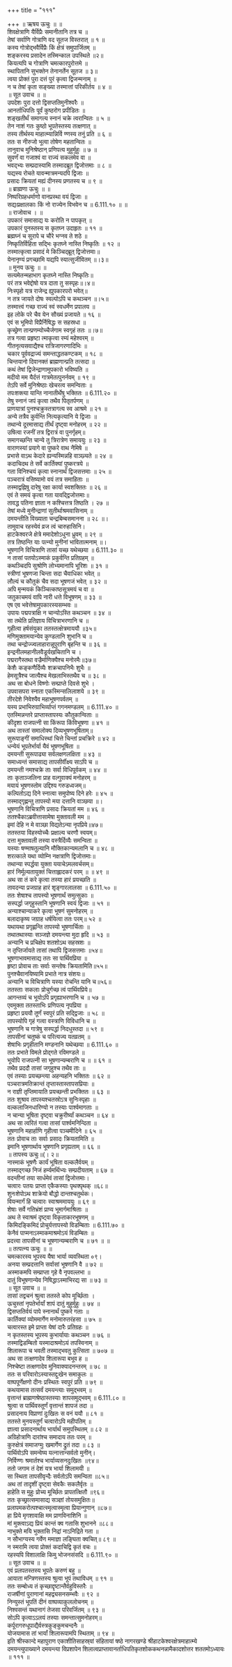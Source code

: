 +++
title = "१११"

+++
॥ ऋषय ऊचुः ॥ ॥  
शिवक्षेत्राणि यैर्विप्रैः समानीतानि तत्र च ॥  
तेषां सर्वाणि गोत्राणि वद सूतज विस्तरात् ॥ १ ॥  
कस्य गोत्रोद्भवैर्विप्रैः किं क्षेत्रं समुपार्जितम् ॥  
शङ्करस्य प्रसादेन तस्मिन्काल उपस्थिते ॥२॥  
कियत्यपि च गोत्राणि चमत्कारपुरोत्तमे ॥  
स्थापितानि सुभक्तेन तेनानर्तेन सूतज ॥ ३॥  
त्वया प्रोक्तं पुरा दत्तं पुरं कृत्वा द्विजन्मनाम् ॥  
न च तेषां कृता सङ्ख्या तस्मात्तां परिकीर्तय ॥ ४ ॥  
॥ सूत उवाच ॥ ॥  
उपदेशः पुरा दत्तो द्विसप्ततिमुनीश्वरैः ॥  
आनर्ताधिपतिः पूर्वं कुष्ठरोग प्रपीडितः ॥  
शङ्खतीर्थं समागत्य स्नानं चक्रे त्वरान्वितः ॥ ५ ॥  
तेन नाशं गतः कुष्ठो भूपतेस्तस्य तत्क्षणात् ॥  
तस्य तीर्थस्य माहात्म्यान्निर्वि ण्णस्य तनुं प्रति ॥ ६ ॥  
ततः स नीरुजो भूत्वा तोषेण महतान्वितः ॥  
तानुवाच मुनिश्रेष्ठान् प्रणिपत्य मुहुर्मुहुः ॥ ७ ॥  
सुवर्णं वा गजाश्वं वा राज्यं सकलमेव वा ॥  
भवद्भ्यः सम्प्रदास्यामि तस्मादब्रूत द्विजोत्तमाः ॥ ८ ॥  
यद्यस्य रोचते यावन्मात्रमन्यदपि द्विजाः ॥  
प्रसादः क्रियतां मह्यं दीनस्य प्रणतस्य च ॥ ९ ॥  
॥ ब्राह्मणा ऊचुः ॥ ॥  
निष्परिग्रहधर्माणो वानप्रस्था वयं द्विजाः ॥  
सद्यःप्रक्षालकाः किं नो राज्येन विभवेन च ॥ 6.111.१० ॥ ॥  
॥ राजोवाच । ॥  
उपकारं समासाद्य यः करोति न पापकृत् ॥  
उपकारं पुनस्तस्य स कृतघ्न उदाहृतः ॥ ११ ॥  
ब्रह्मघ्नं च सुरापे च चौरे भग्नव ते शठे ॥  
निष्कृतिर्विहिता सद्भिः कृतघ्ने नास्ति निष्कृतिः ॥ १२ ॥  
तस्मात्कृत्वा प्रसादं मे किञ्चिद्ब्रूत् द्विजोत्तमाः॥  
येनानृण्यं प्रगच्छामि यद्यपि स्यात्सुजीवितम् ॥।३॥  
॥ मुनय ऊचुः ॥ ॥  
सत्यमेतन्महाभाग कृतघ्ने नास्ति निष्कृतिः॥  
परं तत्र भवेद्दोषो यत्र दाता तु सस्पृहः॥।४॥  
निःस्पृहो यत्र राजेन्द्र ह्युपकारपरो भवेत्॥  
न तत्र जायते दोषः स्वल्पोऽपि च कथञ्चन ॥।५॥  
तस्मात्त्वं गच्छ राज्यं स्वं स्वधर्मेण प्रपालय ॥  
इह लोके परे चैव येन सौख्यं प्रजायते ॥ १६ ॥  
एवं स भूमिपो विप्रैर्निषिद्धः स सहस्रधा ॥  
कृच्छ्रेण तान्प्रणम्योच्चैर्जगाम स्वगृहं ततः ॥।७॥  
तत्र गत्वा प्रहृष्टा त्माकृत्वा रम्यं महेश्वरम् ॥  
गीतनृत्यसवाद्यैश्च रात्रिजागरणादिभिः ॥  
चकार पूर्ववद्राज्यं समन्ताद्धतकण्टकम् ॥ १८ ॥  
चिन्तयानो दिवानक्तं ब्राह्मणान्प्रति तत्सदा ॥  
कथं तेषां द्विजेन्द्राणामुपकारो भविष्यति ॥  
मदीयो मम यैर्दत्तं गात्रमेतत्पुनर्नवम् ॥ १९ ॥  
तेऽपि सर्वे मुनिश्रेष्ठाः खेचरत्व समन्विताः ॥  
तपःशक्त्या यान्ति नानातीर्थेषु भक्तितः ॥ 6.111.२० ॥  
तेषु स्नानं जपं कृत्वा तथैव पितृतर्पणम् ॥  
प्राणयात्रां पुनश्चक्रुस्तत्रागत्य स्व आश्रमे ॥ २१ ॥  
अन्ये तत्रैव कुर्वन्ति नित्यकृत्यानि ये द्विजाः ॥  
तथान्ये दूरमासाद्य तीर्थं दृष्ट्वा मनोहरम् ॥ २२ ॥  
उषित्वा रजनीं तत्र द्विरात्रं वा पुनर्गृहम्॥  
समागच्छन्ति चान्ये तु त्रिरात्रेण समाययुः ॥ २३ ॥  
वाराणस्यां प्रयागे वा पुष्करे वाथ नैमिषे ॥  
प्रभासे वाऽथ केदारे ह्यन्यस्मिन्नहि वाञ्छ्यते ॥ २४ ॥  
कदाचिदथ ते सर्वे कार्तिक्यां पुष्करत्रये ॥  
गता विनिश्चयं कृत्वा स्नानार्थं द्विजसत्तमाः ॥ २५ ॥  
पञ्चरात्रं वसिष्यामो वयं तत्र समाहिताः ॥  
तस्माद्वह्निषु दारेषु रक्षा कार्या स्वशक्तितः ॥ २६ ॥  
एवं ते समयं कृत्वा गता यावद्द्विजोत्तमाः॥  
तावद्ध पतिना ज्ञाता न कश्चित्तत्र तिष्ठति । २७ ॥  
तेषां मध्ये मुनीन्द्राणां सुतीर्थाश्रमवासिनाम् ॥  
दमयन्तीति विख्याता चन्द्रबिम्बसमानना ॥ २८ ॥।  
तामुवाच रहस्येवं व्रज त्वं चारुहासिनि।  
हाटकेश्वरजे क्षेत्रे ममादेशोऽधुना ध्रुवम् ॥ २९ ॥  
तत्र तिष्ठन्ति याः पत्न्यो मुनीनां भावितात्मनाम् ॥।  
भूषणानि विचित्राणि तासां यच्छ यथेच्छया ॥ 6.111.३० ॥  
न तासां पतयोऽस्माकं प्रकुर्वन्ति प्रतिग्रहम् ॥  
कथञ्चिदपि सुश्रोणि लोभ्यमानापि भूरिशः ॥ ३१ ॥  
स्त्रीणां भूषणजा चिन्ता सदा चैवाधिका भवेत् ॥  
लौल्यं च कौतुकं चैव सदा भूषणजं भवेत् ॥ ३२ ॥  
अपि मृन्मयकं किञ्चित्काष्ठसूत्रमयं च वा ॥  
जतुकाचमयं वापि नारी धत्ते विभूषणम् ॥ ३३ ॥  
एष एव भवेत्तेषामुपकारस्यसम्भवः ॥  
उपायः पद्मपत्राक्षि न चान्योऽस्ति कथञ्चन ॥ ३४ ॥  
सा तथेति प्रतिज्ञाय विचित्राभरणानि च ॥  
गृहीत्वा हर्षसंयुका ततस्तत्क्षेत्रमाययौ ॥३५॥  
मणिमुक्तामयान्येव कुण्डलानि शुभानि च ॥  
तथा चन्द्रोज्ज्वलाहारान्नूपुराणि बृहन्ति च ॥ ३६ ॥  
इन्द्रनीलमहानीलवैडूर्यखचितानि च ।  
पद्मरागैस्तथा वज्रैर्माणिक्यैश्च मनोरमैः॥३७॥  
केशैः कङ्कणैर्दिव्यैः शक्रचापनिभैः शुभैः ॥  
हेमसूत्रैश्च जात्यैश्च मेखलाभिस्तथैव च ॥ ३८ ॥  
अथ सा बोधने विष्णोः सम्प्राप्ते दिवसे शुभे ।  
उपवासपरा स्नाता एकस्मिन्सलिलाशये ॥ ३९ ॥  
तीरदेशे निवेश्यैव महाभूषणपर्वतम् ॥  
यस्य प्रभाभिरुग्राभिर्व्याप्तं गगनमण्डलम् ॥ 6.111.४० ॥  
एतस्मिन्नन्तरे प्राप्तास्तापस्यः कौतुकान्विताः ॥  
कीदृशा राजपत्नी सा किंरूपा किंविभूषणा ॥ ४१ ॥  
अथ तास्तां समालोक्य दिव्यभूषणभूषिताम्॥  
सुरूपाङ्गीं समाधिस्थां चित्ते चिन्तां प्रचक्रिरे ॥ ४२ ॥  
धन्येयं भूपतेर्भार्या यैवं भूषणभूषिता ॥  
दमयन्ती सुरूपाढ्या सर्वलक्षणलक्षिता ॥ ४३ ॥  
समाध्यन्तं समासाद्य तापसीर्वीक्ष्य साऽपि च ॥  
दमयन्ती नमश्चक्रे ताः सर्वा विधिपूर्वकम् ॥ ४४ ॥  
ताः कृताञ्जलिना प्राह वल्गुवाक्यं मनोहरम् ॥  
मयायं भूषणस्तोम उद्दिश्य गरुडध्वजम्॥  
कल्पितोऽद्य दिने स्नात्वा समुपोष्य दिने हरेः ॥ ४५ ॥  
तस्माद्गृह्णन्तु तापस्यो मया दत्तानि वाञ्छया ॥।  
भूषणानि विचित्राणि प्रसादः क्रियतां मम ॥ ४६ ॥  
ततश्चैकाऽब्रवीत्तासामेषा मुक्तावली मम ॥  
इमां देहि न मे वाञ्छा विद्यतेऽन्या नृपप्रिये॥४७॥  
ततस्तया विहस्योच्चैः प्रक्षाल्य चरणौ स्वयम्॥  
दत्ता मुक्तावली तस्या वस्त्रैर्दिव्यैः समन्विता ॥  
यस्याः षण्माषतुल्यानि मौक्तिकान्यमलानि च ॥ ४८ ॥  
शरत्काले यथा व्योम्नि नक्षत्राणि द्विजोत्तमाः॥  
तथान्या स्पर्द्धया युक्ता ययाचेऽमलवर्चसम्॥  
हारं निर्मूल्यतायुक्तं चित्ताह्लादकरं परम् ॥ ॥ ४९ ॥  
अथ सा तं करे कृत्वा तस्या हारं प्रयच्छति ॥  
तावदन्या प्रजग्राह हारं शृङ्गारलालसा ॥ 6.111.५० ॥  
ततः शेषाश्च तापस्यो भूषणार्थं समुत्सुकाः ॥  
सस्पर्द्धा जगृहुस्तानि भूषणानि स्वयं द्विजाः ॥ ५१ ॥  
अन्याश्चान्याकरे कृत्वा भूषणं सुमनोहरम् ॥  
बलादाकृष्य जग्राह धर्षयित्वा ततः परम्॥ ५२ ॥  
यथायथा प्रगृह्णन्ति तापस्यो भूषणार्चिताः ॥  
तथातथास्याः सञ्जज्ञे दमयन्त्या मुदा हृदि ॥ ५३ ॥  
अन्यानि च प्रचिक्षेप शतशोऽथ सहस्रशः ॥  
न तृप्तिर्जायते तासां तथापि द्विजसत्तमाः ॥५४॥  
भूषणाभावमासाद्य ततः सा पार्थिवप्रिया ॥  
हृष्टा प्रोवाच ताः सर्वाः सन्तोषः क्रियतामिति॥५५॥  
पुनश्चैवानयिष्यामि प्रभाते नात्र संशयः॥  
अन्यानि च विचित्राणि यस्या रोचन्ति यानि च॥५६॥  
ततस्ताः सकलाः प्रोचुर्गच्छ त्वं पार्थिवप्रिये॥  
आगन्तव्यं च भूयोऽपि प्रगृह्याभरणानि च ॥ ५७ ॥  
एवमुक्ता ततस्ताभिः प्रणिपत्य नृपप्रिया ॥  
प्रहृष्टा प्रययौ तूर्णं स्वपुरं प्रति सद्द्विजाः ॥ ५८ ॥  
तापस्योपि गृहं गत्वा वस्त्राणि विविधानि च ॥  
भूषणानि च गात्रेषु सस्पर्द्धा निदधुस्तदा ॥ ५९ ॥  
तापसीनां चतुष्कं च परित्यज्य यतव्रतम् ॥  
शेषाभिः प्रगृहीतानि मण्डनानि यथेच्छया ॥ 6.111.६० ॥  
ततः प्रभाते विमले प्रोद्गते रविमण्डले ॥  
भूयोपि राजपत्नी सा भूषणान्यम्बराणि च ॥ ॥ ६१ ॥  
तथैव प्रददौ तासां जगृहुश्च तथैव ताः ॥  
एवं तस्याः प्रयच्छन्त्या अहन्यहनि भक्तितः ॥ ६२ ॥  
पञ्चरात्रमतिक्रान्तं तृप्तास्तास्तापसप्रियाः ॥  
न राज्ञी तृप्तिमायाति प्रयच्छन्ती प्रभक्तितः ॥ ६३ ॥  
ततः शुश्राव तापस्यश्चतस्रोऽत्र सुनिःस्पृहाः ॥  
वल्कलाजिनधारिण्यो न तस्याः पार्श्वमागताः ॥  
न चान्या भूषिता दृष्ट्वा चक्रुरीर्ष्यां कथञ्चन ॥ ६४ ॥  
अथ सा त्वरितं गत्वा तासां पार्श्वमनिन्दिता ॥  
भूषणानि महार्हाणि गृहीत्वा पञ्चमीदिने ॥ ६५ ॥  
ततः प्रोवाच ताः सर्वाः प्रसादः क्रियतामिति ॥  
इमानि भूषणार्थाय भूषणानि प्रगृह्यताम् ॥ ६६ ॥  
॥ तापस्य ऊचुः॥(। २॥  
नास्माकं भूषणैः कार्यं भूषिता वल्कलैर्वयम् ॥  
तस्माद्गच्छ निजं हर्म्यमर्थिभ्यः सम्प्रदीयताम् ॥ ६७ ॥  
वदन्तीनां तया सार्धमेवं तासां द्विजोत्तमाः।  
चत्वारः पतयः प्राप्ता एकैकस्याः पृथक्पृथक् ॥६८॥  
शुनःशेपोऽथ शाक्रेयो बौद्धो दान्तश्चतुर्थकः।  
वियन्मार्गं हि चत्वारः स्वाश्रममाययुः ॥ ६९ ॥  
शेषाः सर्वे गतिभ्रंशं प्राप्य भूमार्गमाश्रिताः ॥  
अथ ते स्वाश्रमं दृष्ट्वा विकृताकारभूषणम् ॥  
किमिदङ्किमिदं प्रोचुर्यत्तापस्यो विडम्बिताः ॥ 6.111.७० ॥  
केनैवं पाप्मनाऽस्माकमाश्रमोऽयं विडम्बितः ॥  
प्रदत्त्वा तापसीनां च भूषणान्यम्बराणि च ॥ ७१ ॥ ॥  
॥ तत्पत्न्य ऊचुः ॥ ॥  
चमत्कारस्य भूपस्य यैषा भार्या व्यवस्थिता ०९।  
अनया सम्प्रदत्तानि सर्वासां भूषणानि वै ॥ ७२ ॥  
अस्माकमपि सम्प्राप्ता गृहे वै नृपवल्लभा ॥  
दातुं विभूषणान्येव निषिद्धाऽस्माभिरद्य सा ॥ ७३ ॥  
॥ सूत उवाच ॥ ॥  
तासां तद्वचनं श्रुत्वा ततस्ते कोप मूर्च्छिताः ।  
ऊचुस्तां नृपतेर्भार्यां शापं दातुं मुहुर्मुहुः ॥ ७४ ॥  
द्विसप्ततिर्वयं पापे स्नानार्थं पुष्करे गताः ॥  
कार्तिक्यां व्योममार्गेण मनोमारुतरंहसा ॥ ७५ ॥  
चत्वारस्त इमे प्राप्ता येषां दारैः प्रतिग्रहः ॥  
न कृतस्तस्य भूपस्य कुभार्यायाः कथञ्चन ॥ ७६ ॥  
तस्माद्विडम्बितो यस्मादाश्रमोऽयं तपस्विनाम् ॥  
शिलारूपा च भवती तस्माद्भवतु कुत्सिता ॥ ७०७ ॥  
अथ सा तत्क्षणादेव शिलारूपा बभूव ह ॥  
निश्चेष्टा तत्क्षणादेव मुनिवाक्यादनन्तरम् ॥ ७८ ॥  
ततः स परिवारोऽस्यास्तद्दुःखेन समाकुलः ॥  
वाष्पपूर्णेक्षणो दीनः प्रस्थितः स्वपुरं प्रति ॥ ७९ ॥  
कथयामास तत्सर्वं दमयन्त्याः समुद्भवम् ॥  
वृत्तान्तं ब्राह्मणश्रेष्ठास्तस्याः शापसमुद्भवम् ॥ 6.111.८० ॥  
श्रुत्वा स पार्थिवस्तूर्णं वृत्तान्तं शापजं तदा ॥  
प्रसादनाय विप्राणां दुःखितः स वनं ययौ ॥ ८१ ॥  
ततस्ते मुनयस्तूर्णं चत्वारोऽपि महीपतिम् ॥  
ज्ञात्वा प्रसादनार्थाय भार्यार्थं समुपस्थितम् ॥ ८२ ॥  
अग्रिहोत्राणि दारांश्च समादाय ततः परम् ॥  
कुरुक्षेत्रं समाजग्मुः खमार्गेण द्रुतं तदा ॥ ८३ ॥  
पार्थिवोऽपि समन्वेष्य यत्नात्तान्सर्वतो मुनीन्।  
निर्विण्णः श्रमार्तश्च भार्याव्यसनदुःखितः ॥९४॥  
ततो जगाम तं देशं यत्र भार्या शिलामयी ॥  
सा स्थिता तापसीवृन्दैः सर्वतोऽपि समन्विता ॥८५॥  
अथ तां तादृशीं दृष्ट्वा सेवकैः सकलैर्वृतः ॥  
हाहेति स मुहुः प्रोच्य मूर्च्छितः प्रापतत्क्षितौ ॥९६॥  
ततः कृच्छ्रात्समासाद्य सञ्ज्ञां तोयसमुक्षितः॥  
प्रलापमकरोत्पश्चात्स्मृत्वास्मृत्वा प्रियान्गुणान् ॥८७॥  
हा प्रिये मृगशावाक्षि मम प्राणविनाशिनि ॥  
मां मुक्त्वाऽद्य प्रियं कान्तं क्व गतासि शुभानने ॥८८॥  
नाभुक्ते मयि भुक्तासि निद्रां नाऽनिद्रिते गता ॥  
न सौभाग्यस्य गर्वेण ममाज्ञा लङ्घिता क्वचित्॥ ८९ ॥  
न स्मरामि त्वया प्रोक्तं कदाचिद्वि कृतं वचः ॥  
रहस्यपि विशालाक्षि किमु भोजनसंसदि ॥ 6.111.९० ॥  
॥ सूत उवाच ॥ ॥  
एवं प्रलपतस्तस्य भूपतेः करुणं बहु ॥  
आयाता मन्त्रिणस्तस्य श्रुत्वा भूपं तथाविधम् ॥ ९१ ॥  
ततः सम्बोध्य तं कृच्छाद्दृष्टान्तैर्वहुविस्तरैः ॥  
राजर्षीणां पुराणानां महद्व्यसनसम्भवैः ॥ ९२ ॥  
निन्युस्तं भूपतिं दीनं वाष्पव्याकुललोचनम् ॥  
निश्वसन्तं यथानागं तेजसा परिवर्जितम् ॥ ९३ ॥  
सोऽपि कृत्वाऽऽलयं तस्याः समन्तात्सुमनोहरम्॥  
कर्पूरागरुधूपाद्यैर्वस्त्रकुङ्कुमचन्दनैः ॥  
योजयामास तां भार्यां शिलारूपामपि स्थिताम् ॥ ९४ ॥  
इति श्रीस्कान्दे महापुराण एकाशीतिसाहस्र्यां संहितायां षष्ठे नागरखण्डे श्रीहाटकेश्वरक्षेत्रमाहात्म्ये दमयन्त्युपाख्याने दमयन्त्या विप्रशापेन शिलात्वप्राप्तावानर्ताधिपतिकृतशोककथनन्नामैकादशोत्तर शततमोऽध्यायः ॥ १११ ॥